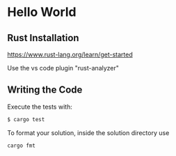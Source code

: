 # Hello World


## Rust Installation

https://www.rust-lang.org/learn/get-started

Use the vs code plugin "rust-analyzer"


## Writing the Code

Execute the tests with:

```bash
$ cargo test
```


To format your solution, inside the solution directory use

```bash
cargo fmt
```
